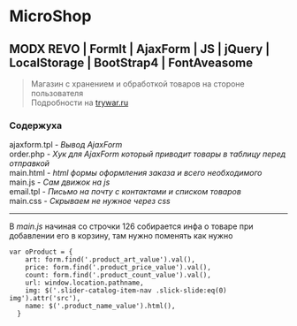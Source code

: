 # MicroShop
## MODX REVO | FormIt | AjaxForm | JS | jQuery | LocalStorage | BootStrap4 | FontAveasome 
> Магазин с хранением и обработкой товаров на стороне пользователя  
> Подробности на [trywar.ru](https://trywar.ru/3/205/)

### Содержуха
ajaxform.tpl - _Вывод AjaxForm_  
order.php - _Хук для AjaxForm который приводит товары в таблицу перед отправкой_  
main.html - _html формы оформления заказа и всего необходимого_  
main.js - _Сам движок на js_  
email.tpl - _Письмо на почту с контактами и списком товаров_  
main.css - _Скрываем не нужное через css_  
___

В *main.js* начиная со строчки 126 собирается инфа о товаре при добавлении его в корзину, там нужно поменять как нужно
```
var oProduct = {
    art: form.find('.product_art_value').val(),
    price: form.find('.product_price_value').val(),
    count: form.find('.product_count_value').val(),
    url: window.location.pathname,
    img: $('.slider-catalog-item-nav .slick-slide:eq(0) img').attr('src'),
    name: $('.product_name_value').html(),
  }
```
